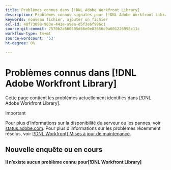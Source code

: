```yaml
---
title: Problèmes connus dans [!DNL Adobe Workfront Library]
description: Problèmes connus signalés pour [!DNL Adobe Workfront Library]
keywords: nouveau fichier, ajouter un fichier
exl-id: 48f73098-903e-441e-a9ea-d5f3e6f996c1
source-git-commit: 7570b2a560505d66e0e83656c9a601226998c11c
workflow-type: tm+mt
source-wordcount: '53'
ht-degree: 0%

---
```


# Problèmes connus dans [!DNL Adobe Workfront Library]

Cette page contient les problèmes actuellement identifiés dans [!DNL Adobe Workfront Library].

>[!IMPORTANT]
>
>Pour plus d’informations sur la disponibilité du serveur ou les pannes, voir [status.adobe.com](https://status.adobe.com). Pour plus d’informations sur les problèmes récemment résolus, voir [[!DNL Workfront] Mises à jour de maintenance](../maintenance/current-updates.md).


## Nouvelle enquête ou en cours

**Il n’existe aucun problème connu pour[!DNL Workfront Library]**

<!--


-->
